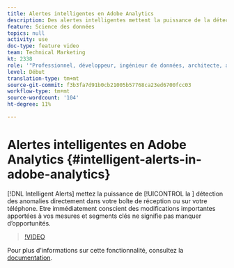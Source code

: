 ```yaml
---
title: Alertes intelligentes en Adobe Analytics
description: Des alertes intelligentes mettent la puissance de la détection des anomalies directement dans votre boîte de réception ou sur votre téléphone. Etre immédiatement conscient des modifications importantes apportées à vos mesures et segments clés ne signifie pas manquer d’opportunités.
feature: Science des données
topics: null
activity: use
doc-type: feature video
team: Technical Marketing
kt: 2338
role: '"Professionnel, développeur, ingénieur de données, architecte, architecte de données, administrateur, responsable"'
level: Début
translation-type: tm+mt
source-git-commit: f3b3fa7d91b0cb21005b57768ca23ed6700fcc03
workflow-type: tm+mt
source-wordcount: '104'
ht-degree: 11%

---
```



# Alertes intelligentes en Adobe Analytics {#intelligent-alerts-in-adobe-analytics}

[!DNL Intelligent Alerts] mettez la puissance de  [!UICONTROL la ] détection des anomalies directement dans votre boîte de réception ou sur votre téléphone. Etre immédiatement conscient des modifications importantes apportées à vos mesures et segments clés ne signifie pas manquer d’opportunités.

>[!VIDEO](https://video.tv.adobe.com/v/25446/?quality=12)

Pour plus d&#39;informations sur cette fonctionnalité, consultez la [documentation](https://marketing.adobe.com/resources/help/fr_FR/analytics/analysis-workspace/intellligent_alerts.html).
